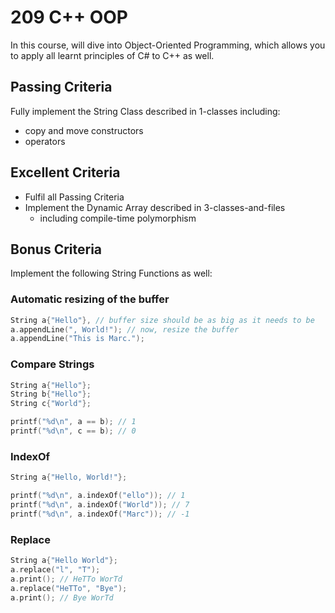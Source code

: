 # 209 C++ OOP

In this course, will dive into Object-Oriented Programming, which allows you to apply all learnt principles of C# to C++ as well.

## Passing Criteria
Fully implement the String Class described in 1-classes including:
- copy and move constructors
- operators


## Excellent Criteria
- Fulfil all Passing Criteria
- Implement the Dynamic Array described in 3-classes-and-files
  - including compile-time polymorphism

## Bonus Criteria
Implement the following String Functions as well:

### Automatic resizing of the buffer

```c++
String a{"Hello"}, // buffer size should be as big as it needs to be
a.appendLine(", World!"); // now, resize the buffer
a.appendLine("This is Marc.");
```

### Compare Strings

```c++
String a{"Hello"};
String b{"Hello"};
String c{"World"};

printf("%d\n", a == b); // 1
printf("%d\n", c == b); // 0
```

### IndexOf

```c++
String a{"Hello, World!"};

printf("%d\n", a.indexOf("ello")); // 1
printf("%d\n", a.indexOf("World")); // 7
printf("%d\n", a.indexOf("Marc")); // -1
```

### Replace

```c++
String a{"Hello World"};
a.replace("l", "T");
a.print(); // HeTTo WorTd
a.replace("HeTTo", "Bye");
a.print(); // Bye WorTd
```